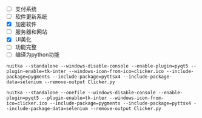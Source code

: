 - [ ] 支付系统
- [ ] 软件更新系统
- [x] 加密软件
- [ ] 服务器和网站
- [x] UI美化
- [ ] 功能完整
- [ ] 编译为python功能

```text
nuitka --standalone --windows-disable-console --enable-plugin=pyqt5 --plugin-enable=tk-inter --windows-icon-from-ico=clicker.ico --include-package=pygments --include-package=pyttsx4 --include-package-data=selenium --remove-output Clicker.py
```

```text
nuitka --standalone --onefile --windows-disable-console --enable-plugin=pyqt5 --plugin-enable=tk-inter --windows-icon-from-ico=clicker.ico --include-package=pygments --include-package=pyttsx4 --include-package-data=selenium --remove-output Clicker.py
```
